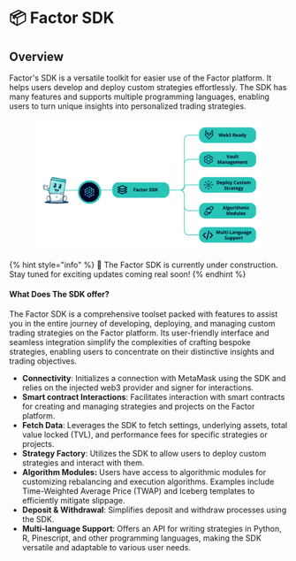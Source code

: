 # 📦 Factor SDK

## Overview

Factor's SDK is a versatile toolkit for easier use of the Factor platform. It helps users develop and deploy custom strategies effortlessly. The SDK has many features and supports multiple programming languages, enabling users to turn unique insights into personalized trading strategies.

<figure><img src="../.gitbook/assets/FactorSDK.png" alt=""><figcaption></figcaption></figure>

{% hint style="info" %}
:construction: The Factor SDK is currently under construction. Stay tuned for exciting updates coming real soon!
{% endhint %}

#### What Does The SDK offer?

The Factor SDK is a comprehensive toolset packed with features to assist you in the entire journey of developing, deploying, and managing custom trading strategies on the Factor platform. Its user-friendly interface and seamless integration simplify the complexities of crafting bespoke strategies, enabling users to concentrate on their distinctive insights and trading objectives.

* **Connectivity**: Initializes a connection with MetaMask using the SDK and relies on the injected web3 provider and signer for interactions.
* **Smart contract Interactions**: Facilitates interaction with smart contracts for creating and managing strategies and projects on the Factor platform.
* **Fetch Data**: Leverages the SDK to fetch settings, underlying assets, total value locked (TVL), and performance fees for specific strategies or projects.
* **Strategy Factory**: Utilizes the SDK to allow users to deploy custom strategies and interact with them.
* **Algorithm Modules:** Users have access to algorithmic modules for customizing rebalancing and execution algorithms. Examples include Time-Weighted Average Price (TWAP) and Iceberg templates to efficiently mitigate slippage.
* **Deposit & Withdrawal**: Simplifies deposit and withdraw processes using the SDK.
* **Multi-language Support**: Offers an API for writing strategies in Python, R, Pinescript, and other programming languages, making the SDK versatile and adaptable to various user needs.
